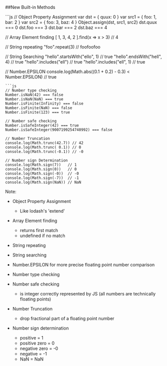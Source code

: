 ##New Built-in Methods

<div class="split-container es6">
```js
// Object Property Assignment
var dst  = { quux: 0 }
var src1 = { foo: 1, bar: 2 }
var src2 = { foo: 3, baz: 4 }
Object.assign(dst, src1, src2)
dst.quux === 0
dst.foo  === 3
dst.bar  === 2
dst.baz  === 4

// Array Element finding
[ 1, 3, 4, 2 ].find(x => x > 3) // 4

// String repeating
"foo".repeat(3) // foofoofoo

// String Searching
"hello".startsWith("ello", 1) // true
"hello".endsWith("hell", 4)   // true
"hello".includes("ell")       // true
"hello".includes("ell", 1)    // true

// Number.EPSILON
console.log(Math.abs((0.1 + 0.2) - 0.3) < Number.EPSILON) // true
```
```js
// Number type checking
Number.isNaN(42) === false
Number.isNaN(NaN) === true
Number.isFinite(Infinity) === false
Number.isFinite(NaN) === false
Number.isFinite(123) === true

// Number safe checking
Number.isSafeInteger(42) === true
Number.isSafeInteger(9007199254740992) === false

// Number Truncation
console.log(Math.trunc(42.7)) // 42
console.log(Math.trunc( 0.1)) // 0
console.log(Math.trunc(-0.1)) // -0

// Number sign Determination
console.log(Math.sign(7))   // 1
console.log(Math.sign(0))   // 0
console.log(Math.sign(-0))  // -0
console.log(Math.sign(-7))  // -1
console.log(Math.sign(NaN)) // NaN
```

Note:
- Object Property Assignment
  - Like lodash's 'extend'

- Array Element finding
  - returns first match
  - undefined if no match

- String repeating

- String searching

- Number.EPSILON for more precise floating point number comparison

- Number type checking

- Number safe checking
  - is integer correctly represented by JS (all numbers are technically floating points)

- Number Truncation
  - drop fractional part of a floating point number

- Number sign determination
  - positive = 1
  - positive zero = 0
  - negative zero = -0
  - negative = -1
  - NaN = NaN
